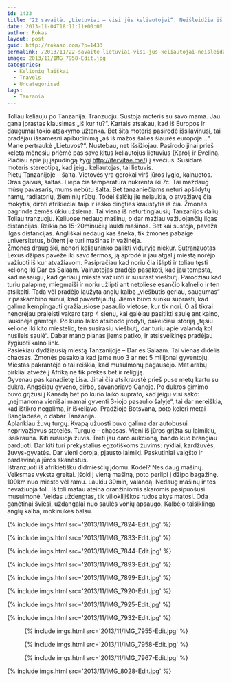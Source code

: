 ```yaml
---
id: 1433
title: "22 savaitė. „Lietuviai – visi jūs keliautojai“. Neišleidžia iš mašinos. Chaosas žuvų turguje – kaip prieš 500 taip ir dabar [3min skaitymo]"
date: 2013-11-04T18:11:11+00:00
author: Rokas
layout: post
guid: http://rokaso.com/?p=1433
permalink: /2013/11/22-savaite-lietuviai-visi-jus-keliautojai-neisleidzia-is-masinos-chaosas-zuvu-turguje-kaip-pries-500-taip-ir-dabar-3min-skaitymo/
image: 2013/11/IMG_7958-Edit.jpg
categories:
  - Kelionių laiškai
  - Travels
  - Uncategorised
tags:
  - Tanzania
---
```


Toliau keliauju po Tanzanija. Tranzuoju. Sustoja moteris su savo mama. Jau gana įprastas klausimas „iš kur tu?“. Kartais atsakau, kad iš Europos ir daugumai tokio atsakymo užtenka. Bet šita moteris pasirodė išsilavinusi, tai pradėjau išsamesni apibūdinimą „aš iš mažos šalies šiaurės europoje…“. Mane pertraukė „Lietuvos?“. Nustebau, net išsižiojau. Pasirodo jinai prieš keleta mėnesiu priėmė pas save kitus keliautojus lietuvius (Karolį ir Eveliną. Plačiau apie jų įspūdingą žygį http://itervitae.me/) į svečius. Susidarė moteris stereotipą, kad jeigu keliautojas, tai lietuvis.  
Pietų Tanzanijoje – šalta. Vietovės yra gerokai virš jūros lygio, kalnuotos. Oras gaivus, šaltas. Liepa čia temperatūra nukrenta iki 7c. Tai maždaug mūsų pavasaris, mums nebūtu šalta. Bet tanzaniečiams neturi apšildytų namų, radiatorių, žieminių rūbų. Todėl šalčių jie nelaukia, o atvažiavę čia mokytis, dirbti afrikiečiai taip ir ieško dingties kraustytis iš čia. Žmonės pagrinde žemės ūkiu užsiema. Tai viena iš neturtingiausių Tanzanijos dalių.  
Toliau tranzuoju. Keliuose nedaug mašinų, o dar mažiau važiuojančių ilgas distancijas. Reikia po 15-20minučių laukti mašinos. Bet kai sustoja, paveža ilgas distancijas. Angliškai nedaug kas šneka, tik žmonės pabaige universitetus, būtent jie turi mašinas ir važinėja.  
Žmonės draugiški, nenori keliauninko palikti viduryje niekur. Sutranzuotas Lexus džipas pavėžė iki savo fermos, ją aprodė ir jau atgal į miestą norėjo važiuoti iš kur atvažiavom. Pasipračiau kad noriu čia išlipti ir toliau tęsti kelionę iki Dar es Salaam. Vairuotojas pradėjo pasakoti, kad jau tempsta, kad nesaugu, kad geriau į miesta važiuoti ir susirast viešbutį. Parodžiau kad turiu palapinę, miegmaiši ir noriu užlipti ant netoliese esančio kalnelio ir ten atsikelti. Tada vėl pradėjo laužyta anglų kalbą „viešbutis geriau, saugumas“ ir paskambino sūnui, kad pavertėjautų. Jiems buvo sunku suprasti, kad galima kempingauti gražiausiose pasaulio vietose, kur tik nori. O aš tikrai nenorėjau praleisti vakaro tarp 4 sienų, kai galėjau pasitikti saulę ant kalno, laukinėje gamtoje. Po kurio laiko atsibodo įrodyti, pakeičiau istoriją „tęsiu kelione iki kito miestelio, ten susirasiu viešbutį, dar turiu apie valandą kol nusileis saulė“. Dabar mano planas jiems patiko, ir atsisveikinęs pradėjau žygiuoti kalno link.  
Pasiekiau dydžiausią miestą Tanzanijoje – Dar es Salaam. Tai vienas didelis chaosas. Žmonės pasakoja kad jame nuo 3 ar net 5 milijonai gyventojų. Miestas pakrantėje o tai reiškia, kad musulmonų pagausėjo. Mat arabų pirkliai atvežė į Afriką ne tik prekes bet ir religiją.  
Gyvenau pas kanadietę Lisa. Jinai čia atsikraustė prieš puse metų kartu su dukra. Angsčiau gyveno, dirbo, savanoriavo Ganoje. Po dukros gimimo buvo grįžusi į Kanadą bet po kurio laiko suprato, kad jeigu visi sako: „neįmanoma vienišai mamai gyventi 3-iojo pasaulio šalyje“, tai dar nereiškia, kad ištikro negalima, ir iškeliavo. Pradžioje Botsvana, poto keleri metai Bangladeše, o dabar Tanzanija.  
Aplankiau žuvų turgų. Kvapą užuosti buvo galima dar autobusui neprivažiavus stotelės. Turguje – chaosas. Vieni iš jūros grįžta su laimikiu, išsikrauna. Kiti rušiuoja žuvis. Treti jau daro aukcioną, bando kuo brangiau parduoti. Dar kiti turi prekystalius egzotiškoms žuvims: rykliai, kardžuvės, žuvys-gyvatės. Dar vieni doroja, pjausto laimikį. Paskutiniai vaigšto ir pardavinėja jūros skanėstus.  
Ištranzuoti iš afrikietišku didmiesčių įdomu. Kodėl? Nes daug mašinų. Veiksmas vyksta greitai. Įšoki į vieną mašiną, poto perlipi į džipo bagažinę. 100km nuo miesto vėl ramu. Laukiu 30min, valandą. Nedaug mašinų ir tos nevažiuoja toli. Iš toli matau ateina oranžiniomis skaromis pasipuošusi musulmonė. Veidas uždengtas, tik vilioklijiškos rudos akys matosi. Oda ganėtinai šviesi, uždangalai nuo saulės vonių apsaugo. Kalbėjo taisiklinga anglų kalba, mokinukės balsu.

{% include imgs.html src='2013/11/IMG_7824-Edit.jpg' %}

{% include imgs.html src='2013/11/IMG_7833-Edit.jpg' %}

{% include imgs.html src='2013/11/IMG_7844-Edit.jpg' %}

{% include imgs.html src='2013/11/IMG_7893-Edit.jpg' %}

{% include imgs.html src='2013/11/IMG_7899-Edit.jpg' %}

{% include imgs.html src='2013/11/IMG_7920-Edit.jpg' %}

{% include imgs.html src='2013/11/IMG_7925-Edit.jpg' %}

{% include imgs.html src='2013/11/IMG_7932-Edit.jpg' %}

<figure id="attachment_1685" aria-describedby="caption-attachment-1685" style="width: 533px" class="wp-caption alignnone">

{% include imgs.html src='2013/11/IMG_7955-Edit.jpg' %}

<figcaption id="caption-attachment-1685" class="wp-caption-text"></figcaption></figure> <figure id="attachment_1686" aria-describedby="caption-attachment-1686" style="width: 533px" class="wp-caption alignnone">{% include imgs.html src='2013/11/IMG_7958-Edit.jpg' %}
<figcaption id="caption-attachment-1686" class="wp-caption-text"></figcaption></figure> <figure id="attachment_1687" aria-describedby="caption-attachment-1687" style="width: 533px" class="wp-caption alignnone">{% include imgs.html src='2013/11/IMG_7967-Edit.jpg' %}
<figcaption id="caption-attachment-1687" class="wp-caption-text"></figcaption></figure>

{% include imgs.html src='2013/11/IMG_8028-Edit.jpg' %}

